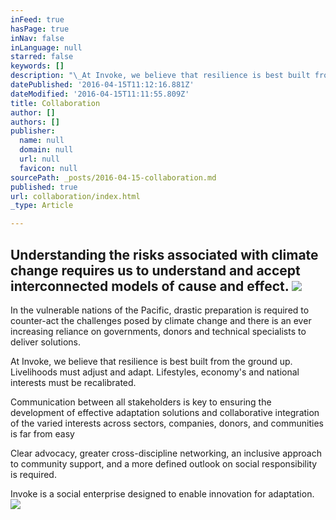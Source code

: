 ```yaml
---
inFeed: true
hasPage: true
inNav: false
inLanguage: null
starred: false
keywords: []
description: "\_At Invoke, we believe that resilience is best built from the ground up. Livelihoods must adjust and adapt. Lifestyles, economies and national interests must be recalibrated.\_"
datePublished: '2016-04-15T11:12:16.881Z'
dateModified: '2016-04-15T11:11:55.809Z'
title: Collaboration
author: []
authors: []
publisher:
  name: null
  domain: null
  url: null
  favicon: null
sourcePath: _posts/2016-04-15-collaboration.md
published: true
url: collaboration/index.html
_type: Article

---
```

## Understanding the risks associated with climate change requires us to understand and accept interconnected models of **cause and effect**. ![](https://imgflo.herokuapp.com/graph/vahj1ThiexotieMo/1cf775ed14e3533deffe46db90213c78/passthrough.jpg?height=530&input=https%3A%2F%2Fs3-us-west-2.amazonaws.com%2Fthe-grid-img%2Fp%2F5990334321d8da052e5a625753e768361d9c2205.jpg&width=750)

In the vulnerable nations of the Pacific, drastic preparation is required to counter-act the challenges posed by climate change and there is an ever increasing reliance on governments, donors and technical specialists to deliver solutions.

At Invoke, we believe that resilience is best built from the ground up. Livelihoods must adjust and adapt. Lifestyles, economy's and national interests must be recalibrated. 

Communication between all stakeholders is key to ensuring the development of effective adaptation solutions and collaborative integration of the varied interests across sectors, companies, donors, and communities is far from easy

Clear advocacy, greater cross-discipline networking, an inclusive approach to community support, and a more defined outlook on social responsibility is required.

Invoke is a social enterprise designed to enable innovation for adaptation.
![](https://imgflo.herokuapp.com/graph/vahj1ThiexotieMo/3e3b4920851f92a2f8d462b8b17b9349/passthrough.png?height=549&input=https%3A%2F%2Fs3-us-west-2.amazonaws.com%2Fthe-grid-img%2Fp%2Fcaabcf61b7b4ab5b42c90ec7eba1e0706fe2f96e.png&width=729)